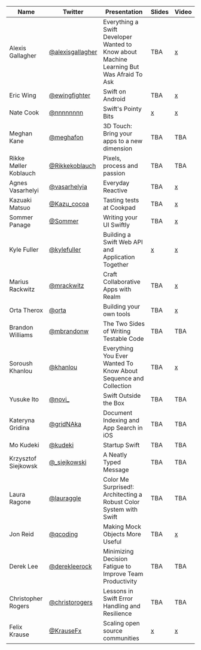 | Name | Twitter | Presentation | Slides | Video |
| ---- | ------- | ------------ | ------ | ----- |
| Alexis Gallagher | [@alexisgallagher](https://twitter.com/alexisgallagher) | Everything a Swift Developer Wanted to Know about Machine Learning But Was Afraid To Ask | TBA | [x](https://news.realm.io/news/swift-developer-on-machine-learning-try-swift-2017-gallagher/) |
| Eric Wing | [@ewingfighter](https://twitter.com/ewingfighter) | Swift on Android | TBA | [x](https://realm.io/news/swift-on-android/) |
| Nate Cook | [@nnnnnnnn](https://twitter.com/nnnnnnnn) | Swift's Pointy Bits | [x](https://speakerdeck.com/natecook1000/swifts-pointy-bits) | [x](https://realm.io/news/nate-cook-tryswift-tokyo-unsafe-swift-and-pointer-types/) |
| Meghan Kane | [@meghafon](https://twitter.com/meghafon) | 3D Touch: Bring your apps to a new dimension | TBA | TBA |
| Rikke Møller Koblauch | [@Rikkekoblauch](https://twitter.com/Rikkekoblauch) | Pixels, process and passion | TBA | TBA |
| Agnes Vasarhelyi | [@vasarhelyia](https://twitter.com/vasarhelyia) | Everyday Reactive | TBA | [x](https://realm.io/news/everyday-reactive/) |
| Kazuaki Matsuo | [@Kazu_cocoa](https://twitter.com/Kazu_cocoa) | Tasting tests at Cookpad | TBA | [x](https://news.realm.io/news/tasting-tests-at-cookpad-try-swift-2017/) |
| Sommer Panage | [@Sommer](https://twitter.com/Sommer) | Writing your UI Swiftly | TBA | [x](https://news.realm.io/news/sommer-panage-writing-your-ui-swiftly/) |
| Kyle Fuller | [@kylefuller](https://twitter.com/kylefuller) | Building a Swift Web API and Application Together | [x](https://speakerdeck.com/kylef/building-a-swift-web-api-and-application-together) | [x](https://news.realm.io/news/kyle-fuller-building-a-swift-web-api-try-swift-2017/) |
| Marius Rackwitz | [@mrackwitz](https://twitter.com/mrackwitz) | Craft Collaborative Apps with Realm | TBA | [x](https://realm.io/news/craft-collaborative-apps-with-realm/) |
| Orta Therox | [@orta](https://twitter.com/orta) | Building your own tools | TBA | [x](https://realm.io/news/orta-therox-try-swift-tokyo-building-your-own-tools/) |
| Brandon Williams | [@mbrandonw](https://twitter.com/mbrandonw) | The Two Sides of Writing Testable Code | TBA | TBA |
| Soroush Khanlou | [@khanlou](https://twitter.com/khanlou) | Everything You Ever Wanted To Know About Sequence and Collection | TBA | [x](https://realm.io/news/try-swift-soroush-khanlou-sequence-collection/) |
| Yusuke Ito | [@novi_](https://twitter.com/novi_) | Swift Outside the Box | TBA | TBA |
| Kateryna Gridina | [@gridNAka](https://twitter.com/gridNAka) | Document Indexing and App Search in iOS | TBA | TBA |
| Mo Kudeki | [@kudeki](https://twitter.com/kudeki) | Startup Swift | TBA | TBA |
| Krzysztof Siejkowsk | [@_siejkowski](https://twitter.com/_siejkowski) | A Neatly Typed Message | TBA | TBA |
| Laura Ragone | [@lauraggle](https://twitter.com/lauraggle) | Color Me Surprised!: Architecting a Robust Color System with Swift | TBA | TBA |
| Jon Reid | [@qcoding](https://twitter.com/qcoding) | Making Mock Objects More Useful | TBA | [x](https://realm.io/news/making-mock-objects-more-useful-try-swift-2017/) |
| Derek Lee | [@derekleerock](https://twitter.com/derekleerock) | Minimizing Decision Fatigue to Improve Team Productivity | TBA | TBA |
| Christopher Rogers | [@christorogers](https://twitter.com/christorogers) | Lessons in Swift Error Handling and Resilience | TBA | TBA |
| Felix Krause | [@KrauseFx](https://twitter.com/KrauseFx) | Scaling open source communities | [x](https://speakerdeck.com/krausefx/scaling-open-source-communities-tryswift-tokyo) | [x](https://realm.io/news/tryswift-felix-krause-scaling-open-source-communities-github-management/) |
